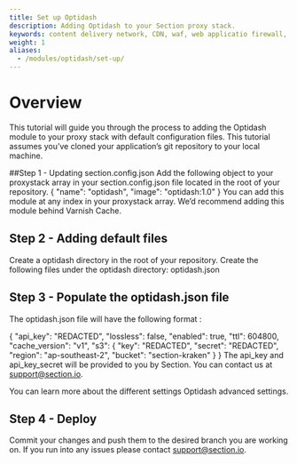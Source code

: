 ```yaml
---
title: Set up Optidash
description: Adding Optidash to your Section proxy stack.
keywords: content delivery network, CDN, waf, web applicatio firewall, Optidash, reverse proxies, proxy, proxy template
weight: 1
aliases:
  - /modules/optidash/set-up/
---
```

# Overview
This tutorial will guide you through the process to adding the Optidash module to your proxy stack with default configuration files. This tutorial assumes you’ve cloned your application’s git repository to your local machine.

##Step 1 - Updating section.config.json
Add the following object to your proxystack array in your section.config.json file located in the root of your repository.
{
    "name": "optidash",
    "image": "optidash:1.0"
}
You can add this module at any index in your proxystack array. We’d recommend adding this module behind Varnish Cache.

## Step 2 - Adding default files
Create a optidash directory in the root of your repository.
Create the following files under the optidash directory:
optidash.json

## Step 3 - Populate the optidash.json file
The optidash.json file will have the following format :

{
    "api_key": "REDACTED",
    "lossless": false,
    "enabled": true,
    "ttl": 604800,
    "cache_version": "v1",
    "s3": {
        "key": "REDACTED",
        "secret": "REDACTED",
        "region": "ap-southeast-2",
        "bucket": "section-kraken"
    }
}
The api_key and api_key_secret will be provided to you by Section. You can contact us at support@section.io.

You can learn more about the different settings Optidash advanced settings.

## Step 4 - Deploy
Commit your changes and push them to the desired branch you are working on. If you run into any issues please contact support@section.io.